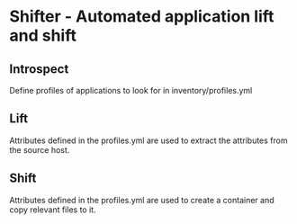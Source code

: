 # Shifter - Automated application lift and shift

## Introspect
Define profiles of applications to look for in inventory/profiles.yml

## Lift
Attributes defined in the profiles.yml are used to extract the attributes from the source host.

## Shift
Attributes defined in the profiles.yml are used to create a container and copy relevant files to it.

